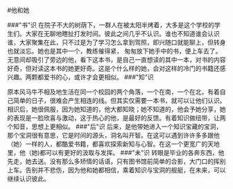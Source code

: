 #他和她

###"书"识
在院子不大的树荫下，一群人在被太阳半烤着，大多是这个学校的学生们。大家在无聊地瞎扯打发时间。彼此之间几乎不认识。谁也不知道谁会认识谁，大家聚集在此，只不过是为了学习怎么拿到驾照，即兴随口就能聊上，但转身也就淡忘。她也是其中一个，教练催得紧， 匆匆放下她手中的书，便上车去了。无意间却吸引了旁边的他，看下这本书，是自己一直想读的其中一本，对书的内容好奇，但对读这本书的她更好奇。这是个什么样的她，会对这样的冷门的书籍还感兴趣。两颗都爱书的心，或许才会更相似。
###"知"识

原本风马牛不相及地生活在同一个校园的两个角落，一个在南，一个在北，有着自己简单的日子，很难会产生相连的线。但其实仅需要一本书，就可以让他们认识。相识后，她很佩服，因为她知道的，他大都知晓；她不知道的，他会予她分享，她的表现是一脸欣喜与激动，这于热心的他，是最好的反馈。有着知识做纽带，让两个知音，思想上更相似。
###"后"识
后来，是他带她进入一个知识宝藏的宝洞，那个宝洞很有意思，它是时间的源头，洞名叫开智。在这可以遇到许许多多跟他（她）一样的人，都酷爱书籍，都喜欢探索新知与心智。在这一个更宽广的天地里，他（她)都可以有更好的汲取与发挥。
###"未"识
转眼是毕业的各奔东西，他先走，她去送。没有那么多矫情的话语，只有图书馆前简单的合影，大门口的挥别上车。告别并不悲伤，因为他和她都相信，乘着知识与宝洞的舰艇，在未来，可以继续认识彼此。
